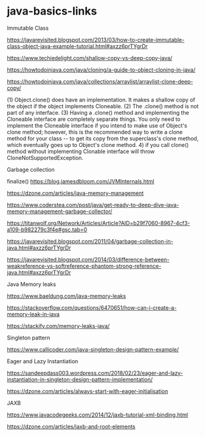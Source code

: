 # java-basics-links

Immutable Class

https://javarevisited.blogspot.com/2013/03/how-to-create-immutable-class-object-java-example-tutorial.html#axzz6prTYgrDr

https://www.techiedelight.com/shallow-copy-vs-deep-copy-java/

https://howtodoinjava.com/java/cloning/a-guide-to-object-cloning-in-java/

https://howtodoinjava.com/java/collections/arraylist/arraylist-clone-deep-copy/

(1) Object.clone() does have an implementation. It makes a shallow copy of the object if the object implements Cloneable. 
(2) The .clone() method is not part of any interface. 
(3) Having a .clone() method and implementing the Cloneable interface are completely separate things. 
You only need to implement the Cloneable interface if you intend to make use of Object's clone method; however, 
this is the recommended way to write a clone method for your class -- 
to get its copy from the superclass's clone method, which eventually goes up to Object's clone method.
4) if you call clone() method without implementing Clonable interface will throw CloneNotSupportedException.

Garbage collection

finalize()
https://blog.jamesdbloom.com/JVMInternals.html

https://dzone.com/articles/java-memory-management

https://www.coderstea.com/post/java/get-ready-to-deep-dive-java-memory-management-garbage-collector/

https://titanwolf.org/Network/Articles/Article?AID=b29f7060-8967-4cf3-a109-b982279c3f4e#gsc.tab=0

https://javarevisited.blogspot.com/2011/04/garbage-collection-in-java.html#axzz6prTYgrDr

https://javarevisited.blogspot.com/2014/03/difference-between-weakreference-vs-softreference-phantom-strong-reference-java.html#axzz6prTYgrDr

Java Memory leaks

https://www.baeldung.com/java-memory-leaks

https://stackoverflow.com/questions/6470651/how-can-i-create-a-memory-leak-in-java

https://stackify.com/memory-leaks-java/

Singleton pattern

https://www.callicoder.com/java-singleton-design-pattern-example/

Eager and Lazy Instantiation

https://sandeepdass003.wordpress.com/2018/02/23/eager-and-lazy-instantiation-in-singleton-design-pattern-implementation/

https://dzone.com/articles/always-start-with-eager-initialisation

JAXB

https://www.javacodegeeks.com/2014/12/jaxb-tutorial-xml-binding.html

https://dzone.com/articles/jaxb-and-root-elements
